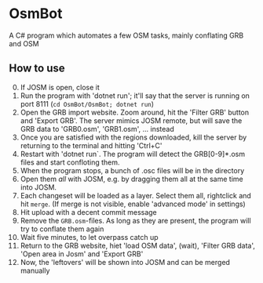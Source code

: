 # OsmBot
A C# program which automates a few OSM tasks, mainly conflating GRB and OSM

## How to use

0) If JOSM is open, close it
1) Run the program with 'dotnet run'; it'll say that the server is running on port 8111 (`cd OsmBot/OsmBot; dotnet run`)
2) Open the GRB import website. Zoom around, hit the 'Filter GRB' button and 'Export GRB'. The server mimics JOSM remote, but will save the GRB data to 'GRB0.osm', 'GRB1.osm', ... instead
3) Once you are satisfied with the regions downloaded, kill the server by returning to the terminal and hitting 'Ctrl+C'
4) Restart with 'dotnet run`. The program will detect the GRB[0-9]*.osm files and start confloting them.
5) When the program stops, a bunch of .osc files will be in the directory
6) Open them _all_ with JOSM, e.g. by dragging them all at the same time into JOSM.
7) Each changeset will be loaded as a layer. Select them all, rightclick and hit `merge`. (If merge is not visible, enable 'advanced mode' in settings)
8) Hit upload with a decent commit message
9) Remove the `GRB.osm`-files. As long as they are present, the program will try to conflate them again
10) Wait five minutes, to let overpass catch up
11) Return to the GRB website, hiet 'load OSM data', (wait), 'Filter GRB data', 'Open area in Josm' and 'Export GRB'
12) Now, the 'leftovers' will be shown into JOSM and can be merged manually



